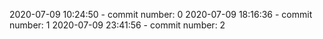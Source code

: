 2020-07-09 10:24:50 - commit number: 0
2020-07-09 18:16:36 - commit number: 1
2020-07-09 23:41:56 - commit number: 2
